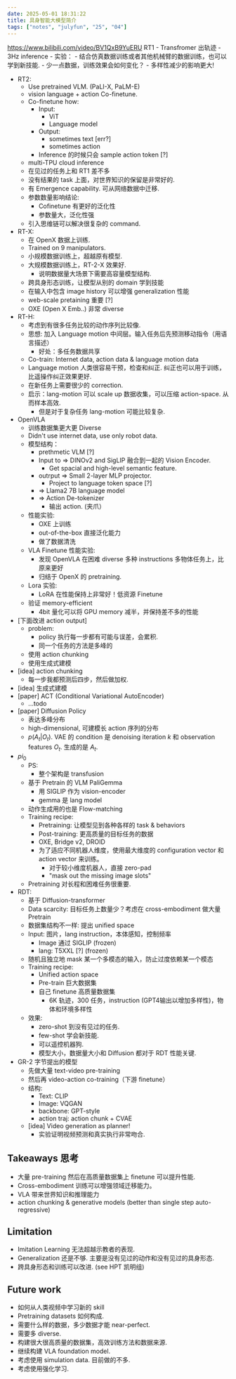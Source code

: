 ```yaml
---
date: 2025-05-01 18:31:22
title: 具身智能大模型简介
tags: ["notes", "julyfun", "25", "04"]
---
```

https://www.bilibili.com/video/BV1QxB9YuERU
RT1
    - Transfromer 出轨迹
    - 3Hz inference
    - 实验：
        - 结合仿真数据训练或者其他机械臂的数据训练，也可以学到新技能.
        - 少一点数据，训练效果会如何变化？
            - 多样性减少的影响更大!
- RT2:
    - Use pretrained VLM. (PaLI-X, PaLM-E)
    - vision language + action Co-finetune.
    - Co-finetune how:
        - Input:
            - ViT
            - Language model
        - Output:
            - sometimes text [err?]
            - sometimes action
        - Inference 的时候只会 sample action token [?]
    - multi-TPU cloud inference
    - 在见过的任务上和 RT1 差不多
    - 没有结果的 task 上面，对世界知识的保留是非常好的.
    - 有 Emergence capability. 可从网络数据中迁移.
    - 参数数量影响结论:
        - Cofinetune 有更好的泛化性
        - 参数量大，泛化性强
    - 引入思维链可以解决很复杂的 command.
- RT-X:
    - 在 OpenX 数据上训练.
    - Trained on 9 manipulators.
    - 小规模数据训练上，超越原有模型.
    - 大规模数据训练上，RT-2-X 效果好.
        - 说明数据量大场景下需要高容量模型结构.
    - 跨具身形态训练，让模型从别的 domain 学到技能
    - 在输入中包含 image history 可以增强 generalization 性能
    - web-scale pretaining 重要 [?]
    - OXE (Open X Emb..) 非常 diverse 
- RT-H:
    - 考虑到有很多任务比较的动作序列比较像.
    - 思想: 加入 Language motion 中间层。输入任务后先预测移动指令（用语言描述）
        - 好处：多任务数据共享
    - Co-train: Internet data, action data & language motion data
    - Language motion 人类很容易干预，检查和纠正. 纠正也可以用于训练，比遥操作纠正效果更好.
    - 在新任务上需要很少的 correction.
    - 启示：lang-motion 可以 scale up 数据收集，可以压缩 action-space. 从而样本高效.
        - 但是对于复杂任务 lang-motion 可能比较复杂.
- OpenVLA
    - 训练数据集更大更 Diverse
    - Didn't use internet data, use only robot data.
    - 模型结构：
        - prethmetic VLM [?]
        - Input to => DINOv2 and SigLIP 融合到一起的 Vision Encoder.
            - Get spacial and high-level semantic feature.
        - outrput => Small 2-layer MLP projector.
            - Project to language token space [?]
        - => Llama2 7B language model
        - => Action De-tokenizer
            - 输出 action. (夹爪）
    - 性能实验:
        - OXE 上训练
        - out-of-the-box 直接泛化能力
        - 做了数据清洗
    - VLA Finetune 性能实验:
        - 发现 OpenVLA 在困难 diverse 多种 instructions 多物体任务上，比原来更好
        - 归结于 OpenX 的 pretraining.
    - Lora 实验:
        - LoRA 在性能保持上非常好！低资源 Finetune
    - 验证 memory-efficient
        - 4bit 量化可以将 GPU memory 减半，并保持差不多的性能
- [下面改进 action output]
    - problem:
        - policy 执行每一步都有可能与误差，会累积.
        - 同一个任务的方法是多峰的
    - 使用 action chunking
    - 使用生成式建模
- [idea] action chunking
    - 每一步我都预测后四步，然后做加权.
- [idea] 生成式建模
- [paper] ACT (Conditional Variational AutoEncoder)
    - ...todo
- [paper] Diffusion Policy
    - 表达多峰分布
    - high-dimensional, 可建模长 action 序列的分布
    - $p(A_t | O_t)$. VAE 的 condition 是 denoising iteration $k$ 和 observation features $O_t$. 生成的是 $A_t$.
- $pi_0$ 
    - PS:
        - 整个架构是 transfusion
    - 基于 Pretrain 的 VLM PaliGemma
        - 用 SIGLIP 作为 vision-encoder
        - gemma 是 lang model
    - 动作生成用的也是 Flow-matching
    - Training recipe:
        - Pretraining: 让模型见到各种各样的 task & behaviors
        - Post-training: 更高质量的目标任务的数据
        - OXE, Bridge v2, DROID
        - 为了适应不同机器人维度，使用最大维度的 configuration vector 和 action vector 来训练。
            - 对于较小维度机器人，直接 zero-pad
            - "mask out the missing image slots"
    - Pretraining 对长程和困难任务很重要.
- RDT:
    - 基于 Diffusion-transformer
    - Data scarcity: 目标任务上数量少？考虑在 cross-embodiment 做大量 Pretrain
    - 数据集结构不一样: 提出 unified space
    - Input: 图片，lang instruction，本体感知，控制频率
        - Image 通过 SIGLIP (frozen)
        - lang: T5XXL [?] (frozen)
    - 随机且独立地 mask 某一个多模态的输入，防止过度依赖某一个模态
    - Training recipe:
        - Unified action space
        - Pre-train 巨大数据集
        - 自己 finetune 高质量数据集
            - 6K 轨迹，300 任务，instruction (GPT4输出以增加多样性)，物体和环境多样性
    - 效果:
        - zero-shot 到没有见过的任务.
        - few-shot 学会新技能.
        - 可以遥控机器狗.
        - 模型大小，数据量大小和 Diffusion 都对于 RDT 性能关键.
- GR-2 字节提出的模型
    - 先做大量 text-video pre-training
    - 然后再 video-action co-training（下游 finetune）
    - 结构:
        - Text: CLIP
        - Image: VQGAN
        - backbone: GPT-style
        - action traj: action chunk + CVAE
    - [idea] Video generation as planner!
        - 实验证明视频预测和真实执行非常吻合.
    
## Takeaways 思考
- 大量 pre-training 然后在高质量数据集上 finetune 可以提升性能.
- Cross-embodiment 训练可以增强领域迁移能力。
- VLA 带来世界知识和推理能力
- action chunking & generative models (better than single step auto-regressive)
## Limitation
- Imitation Learning 无法超越示教者的表现.
- Generalization 还是不够. 主要是没有见过的动作和没有见过的具身形态.
- 跨具身形态和训练可以改进. (see HPT 凯明组)
## Future work
- 如何从人类视频中学习新的 skill
- Pretraining datasets 如何构成.
- 需要什么样的数据，多少数据才能 near-perfect.
- 需要多 diverse.
- 构建很大很高质量的数据集，高效训练方法和数据来源.
- 继续构建 VLA foundation model.
- 考虑使用 simulation data. 目前做的不多.
- 考虑使用强化学习.
